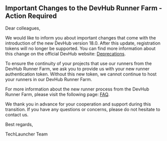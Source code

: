 ## Important Changes to the DevHub Runner Farm - Action Required

Dear colleagues,

We would like to inform you about important changes that come with the introduction of the new DevHub version 18.0. After this update, registration tokens will no longer be supported. You can find more information about this change on the official DevHub website: [Deprecations](https://docs.devhub.com/ee/update/deprecations.html#support-for-rest-api-endpoints-that-reset-runner-registration-tokens).

To ensure the continuity of your projects that use our runners from the DevHub Runner Farm, we ask you to provide us with your new runner authentication token. Without this new token, we cannot continue to host your runners in our DevHub Runner Farm.

For more information about the new runner process from the DevHub Runner Farm, please visit the following page: [FAQ](https://techlauncher.pages.devops.telecom.example.com/Dokumentation/Extern/content/runner/external/faq.html).

We thank you in advance for your cooperation and support during this transition. If you have any questions or concerns, please do not hesitate to contact us.

Best regards,

TechLauncher Team
